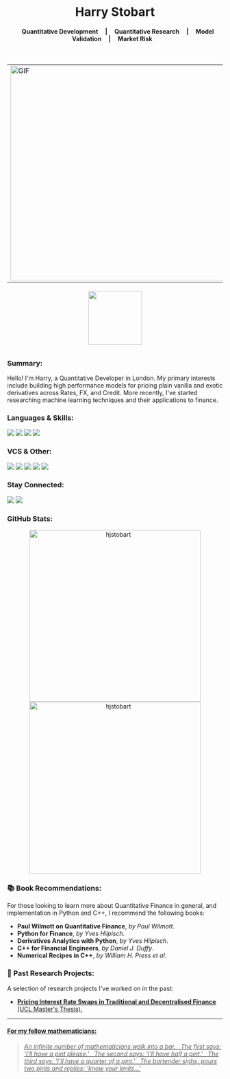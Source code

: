 <h1 align="center">Harry Stobart</h1>

<h4 align="center"> &nbsp; &nbsp; Quantitative Development &nbsp; &nbsp; | &nbsp; &nbsp; Quantitative Research  &nbsp; &nbsp; | &nbsp; &nbsp; Model Validation &nbsp; &nbsp; | &nbsp; &nbsp; Market Risk &nbsp; &nbsp; </h4>
<br>

<table align="center" border=0.5>
  <td>
  <img align="center" width="500" alt="GIF" src="https://external-preview.redd.it/tEjHzGkJ6fa2ZptQNtBm6jeruaspGmAD8nmzhd3ni3s.png?auto=webp&v=enabled&s=8ba196b71fb04569728e0248ed0d914701e760ef"/></td>
  </td>
</table>

<h6 align="center">
<img width="125" src="https://komarev.com/ghpvc/?username=your-hjstobart&style=flat-square&color=blue" alt=""/>
</h6>


<h3 align="left">Summary:</h3>

Hello! I'm Harry, a Quantitative Developer in London. My primary interests include building high performance models for pricing plain vanilla and exotic derivatives across Rates, FX, and Credit. More recently, I've started researching machine learning techniques and their applications to finance.
<br>

<!--
|      Current Research Project:   |
|:-------------|
| _TBC_ |
--> 

<h3 align="left">Languages & Skills:</h3>
<div align="left">
  <a><img src="https://img.shields.io/badge/python-3670A0?style=for-the-badge&logo=python&logoColor=ffdd54"></a>
  <a><img src="https://img.shields.io/badge/C%2B%2B-00599C?style=for-the-badge&logo=c%2B%2B&logoColor=white"></a>
  <a><img src="https://img.shields.io/badge/c%23-%23239120.svg?style=for-the-badge&logo=c-sharp&logoColor=white"></a>
  <a><img src="https://img.shields.io/badge/MySQL-005C84?style=for-the-badge&logo=mysql&logoColor=white"></a>
</div>

<h3 align="left">VCS & Other:</h3>
<div align="left">
  <a><img src="https://img.shields.io/badge/git-%23F05033.svg?style=for-the-badge&logo=git&logoColor=white"></a>
  <a><img src="https://img.shields.io/badge/Bitbucket-0747a6?style=for-the-badge&logo=bitbucket&logoColor=white"></a>
  <a><img src="https://img.shields.io/badge/Jira-0052CC?style=for-the-badge&logo=Jira&logoColor=white"></a>
  <a><img src="https://img.shields.io/badge/latex-%23008080.svg?style=for-the-badge&logo=latex&logoColor=white"></a>
  <a><img src="https://img.shields.io/badge/Markdown-000000?style=for-the-badge&logo=markdown&logoColor=white"></a>
</div>


<h3 align="left">Stay Connected:</h3>
<div align="left">
<a href="https://www.linkedin.com/in/harry-stobart/"><img src="https://img.shields.io/badge/LinkedIn-0077B5?style=for-the-badge&logo=linkedin&logoColor=white"></a>
<a href="https://github.com/hjstobart"><img src="https://img.shields.io/badge/GitHub-100000?style=for-the-badge&logo=github&logoColor=white"></a>

<h3 align="left">GitHub Stats:</h3>
<p align="center">
  <img width="400em" src="https://github-readme-stats.vercel.app/api?username=hjstobart&show_icons=true&locale=en&theme=vue" alt="hjstobart"/>
  <img width="400em" src="https://github-readme-streak-stats.herokuapp.com/?user=hjstobart&theme=vue" alt="hjstobart" />
</p>

<h3 align="left"> 📚 Book Recommendations:</h3>
For those looking to learn more about Quantitative Finance in general, and implementation in Python and C++, I recommend the following books:

- __Paul Wilmott on Quantitative Finance__, _by Paul Wilmott_.
- __Python for Finance__, _by Yves Hilpisch_.
- __Derivatives Analytics with Python__, _by Yves Hilpisch_.
- __C++ for Financial Engineers__, _by Daniel J. Duffy_.
- __Numerical Recipes in C++__, _by William H. Press et al_.

<h3 align="left"> 🔬 Past Research Projects:</h3>
A selection of research projects I've worked on in the past:

- __<a href="https://github.com/hjstobart/msc-computational-finance/blob/main/summer-project/Pricing%20Interest%20Rate%20Swaps%20in%20Traditional%20and%20Decentralised%20Finance.pdf">Pricing Interest Rate Swaps in Traditional and Decentralised Finance__ (UCL Master's Thesis).

---

<h4 align="left"> For my fellow mathematicians:</h4>

> _An infinite number of mathematicians walk into a bar. &nbsp; The first says: 'I'll have a pint please.' &nbsp; The second says: 'I'll have half a pint.' &nbsp; The third says: 'I'll have a quarter of a pint.' &nbsp; The bartender sighs, pours two pints and replies: 'know your limits...'_
